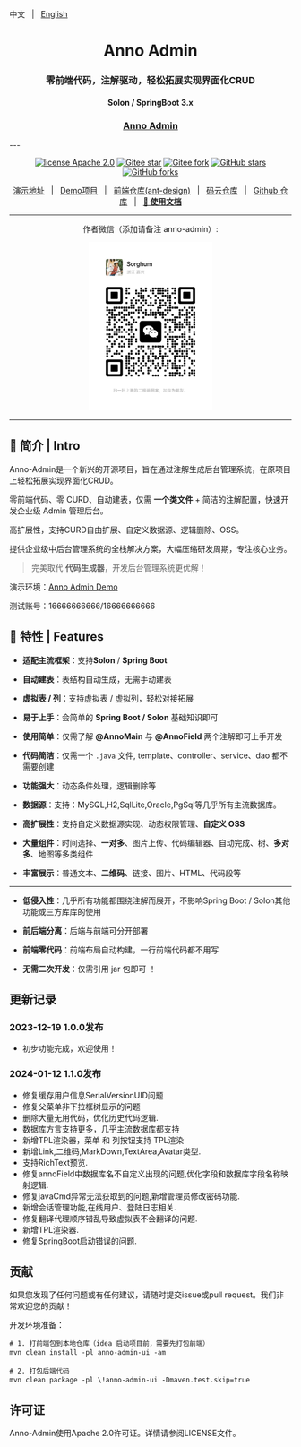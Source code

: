 中文 &nbsp; | &nbsp; [English](./README-EN.md)

<h1 align="center"> Anno Admin</h1>
<h3 align="center">零前端代码，注解驱动，轻松拓展实现界面化CRUD</h3>
<h4 align="center">Solon / SpringBoot 3.x</h4>
<h3 align="center"><a href="https://www.yuque.com/sorghums/anno-admin" target="_blank">Anno Admin</a></h3>
---

<p align="center">
    <a href="./LICENSE"><img src="https://img.shields.io/badge/license-Apache%202-blue" alt="license Apache 2.0"></a>
    <a href="https://gitee.com/cmeet/anno-admin"><img src="https://gitee.com/cmeet/anno-admin/badge/star.svg?theme=dark" alt="Gitee star"></a>
    <a href="https://gitee.com/cmeet/anno-admin"><img src="https://gitee.com/cmeet/anno-admin/badge/fork.svg?theme=dark" alt="Gitee fork"></a>
    <a href="https://github.com/sorghums/anno-admin"><img src="https://img.shields.io/github/stars/sorghums/anno-admin?style=social" alt="GitHub stars"></a>
    <a href="https://github.com/sorghums/anno-admin"><img src="https://img.shields.io/github/forks/sorghums/anno-admin?style=social" alt="GitHub forks"></a>
</p>

<p align="center">
    <a href="http://anno-admin-demo.sorghum.site/">演示地址</a> &nbsp; | &nbsp;
    <a href="https://gitee.com/cmeet/anno-admin-demo">Demo项目</a> &nbsp; | &nbsp;
    <a href="https://gitee.com/cmeet/anno-admin-ant-design-ui">前端仓库(ant-design)</a> &nbsp; | &nbsp;
    <a href="https://gitee.com/cmeet/anno-admin">码云仓库</a> &nbsp; | &nbsp; 
    <a href="https://github.com/sorghums/anno-admin">Github 仓库</a> &nbsp; | &nbsp; 
    <a href="https://www.yuque.com/sorghums/anno-admin" target="_blank"><b>📕 使用文档</b></a>
</p>

---
<p align="center">
作者微信（添加请备注 anno-admin）:
</p>
<p align="center"><img src="./img/微信.png" height="300" alt="logo"/></p>

---
## 🚀 简介 | Intro
Anno-Admin是一个新兴的开源项目，旨在通过注解生成后台管理系统，在原项目上轻松拓展实现界面化CRUD。

零前端代码、零 CURD、自动建表，仅需 **一个类文件** + 简洁的注解配置，快速开发企业级 Admin 管理后台。

高扩展性，支持CURD自由扩展、自定义数据源、逻辑删除、OSS。

提供企业级中后台管理系统的全栈解决方案，大幅压缩研发周期，专注核心业务。

> 完美取代 **代码生成器**，开发后台管理系统更优解！

演示环境：[Anno Admin Demo](http://anno-admin-demo.sorghum.site/)

测试账号：16666666666/16666666666

## 🌈 特性 | Features

+ **适配主流框架**：支持**Solon** / **Spring Boot**

+ **自动建表**：表结构自动生成，无需手动建表

+ **虚拟表 / 列**：支持虚拟表 / 虚拟列，轻松对接拓展

+ **易于上手**：会简单的 **Spring Boot / Solon** 基础知识即可

+ **使用简单**：仅需了解 **@AnnoMain** 与 **@AnnoField** 两个注解即可上手开发

+ **代码简洁**：仅需一个 `.java` 文件, template、controller、service、dao 都不需要创建

+ **功能强大**：动态条件处理，逻辑删除等

+ **数据源**：支持：MySQL,H2,SqlLite,Oracle,PgSql等几乎所有主流数据库。

+ **高扩展性**：支持自定义数据源实现、动态权限管理、**自定义 OSS**

+ **大量组件**：时间选择、**一对多**、图片上传、代码编辑器、自动完成、树、**多对多**、地图等多类组件

+ **丰富展示**：普通文本、**二维码**、链接、图片、HTML、代码段等

---

+ **低侵入性**：几乎所有功能都围绕注解而展开，不影响Spring Boot / Solon其他功能或三方库库的使用

+ **前后端分离**：后端与前端可分开部署

+ **前端零代码**：前端布局自动构建，一行前端代码都不用写

+ **无需二次开发**：仅需引用 jar 包即可 ！

## 更新记录
### 2023-12-19 1.0.0发布
+ 初步功能完成，欢迎使用！
### 2024-01-12 1.1.0发布
+ 修复缓存用户信息SerialVersionUID问题
+ 修复父菜单非下拉框树显示的问题
+ 删除大量无用代码，优化历史代码逻辑.
+ 数据库方言支持更多，几乎主流数据库都支持
+ 新增TPL渲染器，菜单 和 列按钮支持 TPL渲染
+ 新增Link,二维码,MarkDown,TextArea,Avatar类型.
+ 支持RichText预览.
+ 修复annoField中数据库名不自定义出现的问题,优化字段和数据库字段名称映射逻辑.
+ 修复javaCmd异常无法获取到的问题,新增管理员修改密码功能.
+ 新增会话管理功能,在线用户、登陆日志相关.
+ 修复翻译代理顺序错乱导致虚拟表不会翻译的问题.
+ 新增TPL渲染器.
+ 修复SpringBoot启动错误的问题.
## 贡献
如果您发现了任何问题或有任何建议，请随时提交issue或pull request。我们非常欢迎您的贡献！

开发环境准备：
```
# 1. 打前端包到本地仓库（idea 启动项目前，需要先打包前端）
mvn clean install -pl anno-admin-ui -am

# 2. 打包后端代码
mvn clean package -pl \!anno-admin-ui -Dmaven.test.skip=true
```

## 许可证
Anno-Admin使用Apache 2.0许可证。详情请参阅LICENSE文件。
